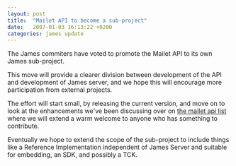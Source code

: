 ```yaml
---
layout: post
title:  "Mailet API to become a sub-project"
date:   2007-01-03 16:13:22 +0200
categories: james update
---
```


The James commiters have voted to promote the Mailet API to its own James sub-project.

This move will provide a clearer division between development of the API and development of James server, and we hope
this will encourage more participation from external projects.

The effort will start small, by releasing the current version, and move on to look at the enhancements we've been
discussing over on [the mailet api list][list] where we will extend a warm welcome to anyone
who has something to contribute.

Eventually we hope to extend the scope of the sub-project to include things like a Reference Implementation independent
of James Server and suitable for embedding, an SDK, and possibly a TCK.

[list]: http://james.apache.org/mail.html